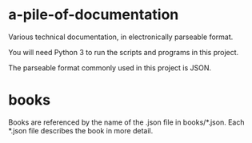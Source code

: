 # a-pile-of-documentation
Various technical documentation, in electronically parseable format.

You will need Python 3 to run the scripts and programs in this project.

The parseable format commonly used in this project is JSON.

# books
Books are referenced by the name of the .json file in books/\*.json. Each \*.json file describes the book in more detail.

